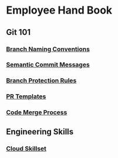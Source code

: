 # Employee Hand Book

## Git 101

### [Branch Naming Conventions](/git-101/branch-naming-convention.md)

### [Semantic Commit Messages](/git-101/semantic-commits.md)

### [Branch Protection Rules](/git-101/branch-rules.md)

### [PR Templates](/git-101/pr-templates/)

### [Code Merge Process](/git-101/code-merge-process.md)

## Engineering Skills

### [Cloud Skillset](/engineering-skills/cloud/)
